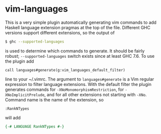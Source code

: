 # vim-languages

This is a very simple plugin automatically generating vim commands to add
Haskell language extension pragmas at the top of the file. Different GHC versions support different
extensions, so the output of

```sh
$ ghc --supported-languages
```

is used to determine which commands to generate. It should be fairly robust; `--supported-languages`
switch exists since at least GHC 7.6. To use the plugin add

```vim
call languages#generate(g:vim_languages_default_filter)
```

line to your ~/.vimrc. The argument to `languages#generate` is a Vim regular expression to filter
language extensions. With the default filter the plugin generates commands for
`-XNoMonomorphismRestriction`, for `-XNoImplicitPrelude`, and for all other extensions
not starting with `-XNo`. Command name is the name of the extension, so

```vim
:RankNTypes
```

will add

```haskell
{-# LANGUAGE RankNTypes #-}
```
